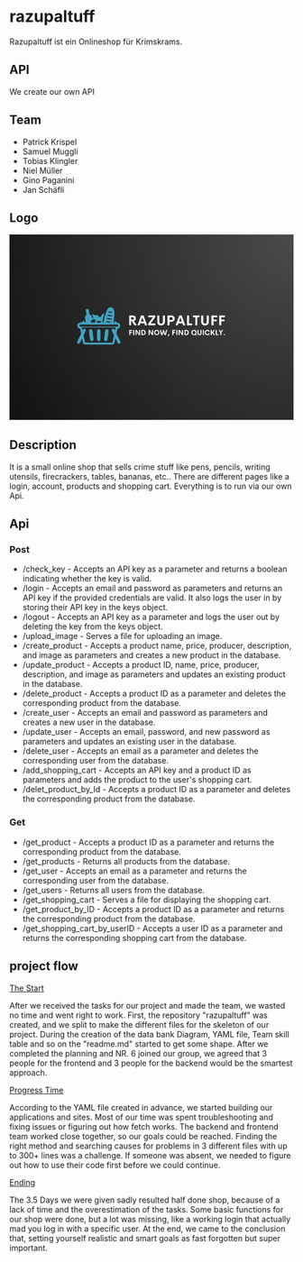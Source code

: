 # razupaltuff

Razupaltuff ist ein Onlineshop für Krimskrams.

## API

We create our own API

## Team

- Patrick Krispel
- Samuel Muggli
- Tobias Klingler
- Niel Müller
- Gino Paganini
- Jan Schäfli

## Logo

![Logo](/img/logo.png)

## Description

It is a small online shop that sells crime stuff like pens, pencils, writing
utensils, firecrackers, tables, bananas, etc.. There are different pages like a
login, account, products and shopping cart. Everything is to run via our own
Api.

## Api

### Post

- /check_key - Accepts an API key as a parameter and returns a boolean
  indicating whether the key is valid.
- /login - Accepts an email and password as parameters and returns an API key if
  the provided credentials are valid. It also logs the user in by storing their
  API key in the keys object.
- /logout - Accepts an API key as a parameter and logs the user out by deleting
  the key from the keys object.
- /upload_image - Serves a file for uploading an image.
- /create_product - Accepts a product name, price, producer, description, and
  image as parameters and creates a new product in the database.
- /update_product - Accepts a product ID, name, price, producer, description,
  and image as parameters and updates an existing product in the database.
- /delete_product - Accepts a product ID as a parameter and deletes the
  corresponding product from the database.
- /create_user - Accepts an email and password as parameters and creates a new
  user in the database.
- /update_user - Accepts an email, password, and new password as parameters and
  updates an existing user in the database.
- /delete_user - Accepts an email as a parameter and deletes the corresponding
  user from the database.
- /add_shopping_cart - Accepts an API key and a product ID as parameters and
  adds the product to the user's shopping cart.
- /delet_product_by_Id - Accepts a product ID as a parameter and deletes the
  corresponding product from the database.

### Get

- /get_product - Accepts a product ID as a parameter and returns the
  corresponding product from the database.
- /get_products - Returns all products from the database.
- /get_user - Accepts an email as a parameter and returns the corresponding user
  from the database.
- /get_users - Returns all users from the database.
- /get_shopping_cart - Serves a file for displaying the shopping cart.
- /get_product_by_ID - Accepts a product ID as a parameter and returns the
  corresponding product from the database.
- /get_shopping_cart_by_userID - Accepts a user ID as a parameter and returns
  the corresponding shopping cart from the database.

## project flow

<u>The Start</u>

After we received the tasks for our project and made the team, we wasted no time
and went right to work. First, the repository "razupaltuff" was created, and we
split to make the different files for the skeleton of our project. During the
creation of the data bank Diagram, YAML file, Team skill table and so on the
"readme.md" started to get some shape. After we completed the planning and NR. 6
joined our group, we agreed that 3 people for the frontend and 3 people for the
backend would be the smartest approach.

<u>Progress Time</u>

According to the YAML file created in advance, we started building our
applications and sites. Most of our time was spent troubleshooting and fixing
issues or figuring out how fetch works. The backend and frontend team worked
close together, so our goals could be reached. Finding the right method and
searching causes for problems in 3 different files with up to 300+ lines was a
challenge. If someone was absent, we needed to figure out how to use their code
first before we could continue.

<u>Ending</u>

The 3.5 Days we were given sadly resulted half done shop, because of a lack of
time and the overestimation of the tasks. Some basic functions for our shop were
done, but a lot was missing, like a working login that actually mad you log in
with a specific user. At the end, we came to the conclusion that, setting
yourself realistic and smart goals as fast forgotten but super important.
